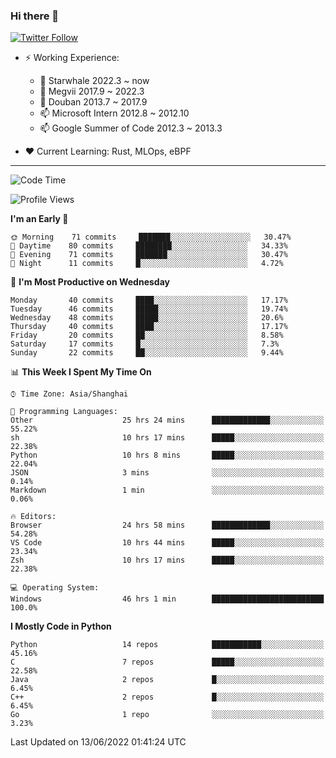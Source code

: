 ### Hi there 👋

[![Twitter Follow](https://img.shields.io/twitter/follow/tianweidut?style=social)](https://twitter.com/tianweidut)

- ⚡ Working Experience:
  - 🔭 Starwhale 2022.3 ~ now
  - 🌱 Megvii 2017.9 ~ 2022.3
  - 🌱 Douban 2013.7 ~ 2017.9
  - 📫 Microsoft Intern 2012.8 ~ 2012.10
  - 📫 Google Summer of Code 2012.3 ~ 2013.3

- ❤️ Current Learning: Rust, MLOps, eBPF

---
<!--START_SECTION:waka-->
![Code Time](http://img.shields.io/badge/Code%20Time-0%20secs-blue)

![Profile Views](http://img.shields.io/badge/Profile%20Views-1-blue)

**I'm an Early 🐤** 

```text
🌞 Morning    71 commits     ███████░░░░░░░░░░░░░░░░░░   30.47% 
🌆 Daytime    80 commits     ████████░░░░░░░░░░░░░░░░░   34.33% 
🌃 Evening    71 commits     ███████░░░░░░░░░░░░░░░░░░   30.47% 
🌙 Night      11 commits     █░░░░░░░░░░░░░░░░░░░░░░░░   4.72%

```
📅 **I'm Most Productive on Wednesday** 

```text
Monday       40 commits     ████░░░░░░░░░░░░░░░░░░░░░   17.17% 
Tuesday      46 commits     █████░░░░░░░░░░░░░░░░░░░░   19.74% 
Wednesday    48 commits     █████░░░░░░░░░░░░░░░░░░░░   20.6% 
Thursday     40 commits     ████░░░░░░░░░░░░░░░░░░░░░   17.17% 
Friday       20 commits     ██░░░░░░░░░░░░░░░░░░░░░░░   8.58% 
Saturday     17 commits     █░░░░░░░░░░░░░░░░░░░░░░░░   7.3% 
Sunday       22 commits     ██░░░░░░░░░░░░░░░░░░░░░░░   9.44%

```


📊 **This Week I Spent My Time On** 

```text
⌚︎ Time Zone: Asia/Shanghai

💬 Programming Languages: 
Other                    25 hrs 24 mins      █████████████░░░░░░░░░░░░   55.22% 
sh                       10 hrs 17 mins      █████░░░░░░░░░░░░░░░░░░░░   22.38% 
Python                   10 hrs 8 mins       █████░░░░░░░░░░░░░░░░░░░░   22.04% 
JSON                     3 mins              ░░░░░░░░░░░░░░░░░░░░░░░░░   0.14% 
Markdown                 1 min               ░░░░░░░░░░░░░░░░░░░░░░░░░   0.06%

🔥 Editors: 
Browser                  24 hrs 58 mins      █████████████░░░░░░░░░░░░   54.28% 
VS Code                  10 hrs 44 mins      █████░░░░░░░░░░░░░░░░░░░░   23.34% 
Zsh                      10 hrs 17 mins      █████░░░░░░░░░░░░░░░░░░░░   22.38%

💻 Operating System: 
Windows                  46 hrs 1 min        █████████████████████████   100.0%

```

**I Mostly Code in Python** 

```text
Python                   14 repos            ███████████░░░░░░░░░░░░░░   45.16% 
C                        7 repos             █████░░░░░░░░░░░░░░░░░░░░   22.58% 
Java                     2 repos             █░░░░░░░░░░░░░░░░░░░░░░░░   6.45% 
C++                      2 repos             █░░░░░░░░░░░░░░░░░░░░░░░░   6.45% 
Go                       1 repo              ░░░░░░░░░░░░░░░░░░░░░░░░░   3.23%

```



 Last Updated on 13/06/2022 01:41:24 UTC
<!--END_SECTION:waka-->